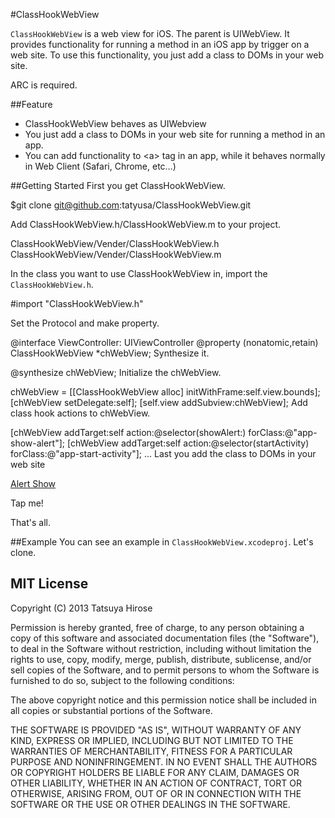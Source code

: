 #ClassHookWebView

`ClassHookWebView` is a web view for iOS. The parent is UIWebView. It provides functionality for running a method in an iOS app by trigger on a web site. To use this functionality, you just add a class to DOMs in your web site.

ARC is required.

##Feature
* ClassHookWebView behaves as UIWebview
* You just add a class to DOMs in your web site for running a method in an app.
* You can add functionality to \<a\> tag in an app, while it behaves normally in Web Client (Safari, Chrome, etc…)

##Getting Started
First you get ClassHookWebView.

  $git clone git@github.com:tatyusa/ClassHookWebView.git
  
Add ClassHookWebView.h/ClassHookWebView.m to your project.
  
  ClassHookWebView/Vender/ClassHookWebView.h
  ClassHookWebView/Vender/ClassHookWebView.m
  
In the class you want to use ClassHookWebView in, import the `ClassHookWebView.h`.

  #import "ClassHookWebView.h"
  
Set the Protocol and make property.

  @interface ViewController: UIViewController<UIWebViewDelegate>
  @property (nonatomic,retain) ClassHookWebView *chWebView;
Synthesize it.

  @synthesize chWebView;
Initialize the chWebView.
  
  chWebView = [[ClassHookWebView alloc] initWithFrame:self.view.bounds];
  [chWebView setDelegate:self];
  [self.view addSubview:chWebView];
Add class hook actions to chWebView.

  [chWebView addTarget:self action:@selector(showAlert:) forClass:@"app-show-alert"];
    [chWebView addTarget:self action:@selector(startActivity) forClass:@"app-start-activity"];
    …
Last you add the class to DOMs in your web site

  <a class="app-show-alert" href="https://github.com/tatyusa/ClassHookWebView">Alert Show</a>
    <div class="class-hook-block app-show-alert" href="hahaha">Tap me!</div>

That's all.
    
##Example
You can see an example in `ClassHookWebView.xcodeproj`.
Let's clone.

## MIT License
Copyright (C) 2013 Tatsuya Hirose

Permission is hereby granted, free of charge, to any person obtaining a copy
of this software and associated documentation files (the "Software"), to deal
in the Software without restriction, including without limitation the rights
to use, copy, modify, merge, publish, distribute, sublicense, and/or sell
copies of the Software, and to permit persons to whom the Software is
furnished to do so, subject to the following conditions:

The above copyright notice and this permission notice shall be included in
all copies or substantial portions of the Software.

THE SOFTWARE IS PROVIDED "AS IS", WITHOUT WARRANTY OF ANY KIND, EXPRESS OR
IMPLIED, INCLUDING BUT NOT LIMITED TO THE WARRANTIES OF MERCHANTABILITY,
FITNESS FOR A PARTICULAR PURPOSE AND NONINFRINGEMENT. IN NO EVENT SHALL THE
AUTHORS OR COPYRIGHT HOLDERS BE LIABLE FOR ANY CLAIM, DAMAGES OR OTHER
LIABILITY, WHETHER IN AN ACTION OF CONTRACT, TORT OR OTHERWISE, ARISING FROM,
OUT OF OR IN CONNECTION WITH THE SOFTWARE OR THE USE OR OTHER DEALINGS IN
THE SOFTWARE.
